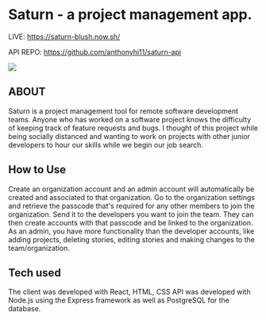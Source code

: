 # Saturn - a project management app.

LIVE: https://saturn-blush.now.sh/

API REPO: https://github.com/anthonyhi11/saturn-api

![](https://media.giphy.com/media/Ynf1JVlfTPQoYA6zMn/giphy.gif)

## ABOUT

Saturn is a project management tool for remote software development teams. Anyone who has worked on a software project knows the difficulty of keeping track of feature requests and bugs. I thought of this project while being socially distanced and wanting to work on projects with other junior developers to hour our skills while we begin our job search.

## How to Use

Create an organization account and an admin account will automatically be created and associated to that organization. Go to the organization settings and retrieve the passcode that's required for any other members to join the organization. Send it to the developers you want to join the team. They can then create accounts with that passcode and be linked to the organization. As an admin, you have more functionality than the developer accounts, like adding projects, deleting stories, editing stories and making changes to the team/organization.

## Tech used

The client was developed with React, HTML, CSS
API was developed with Node.js using the Express framework as well as PostgreSQL for the database.
